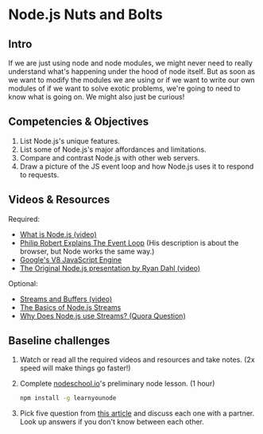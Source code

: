 # Node.js Nuts and Bolts

## Intro

If we are just using node and node modules, we might never need to really understand what's happening under the hood of node itself. But as soon as we want to modify the modules we are using or if we want to write our own modules of if we want to solve exotic problems, we're going to need to know what is going on. We might also just be curious!

## Competencies & Objectives

1. List Node.js's unique features.
1. List some of Node.js's major affordances and limitations.
1. Compare and contrast Node.js with other web servers.
1. Draw a picture of the JS event loop and how Node.js uses it to respond to requests.

## Videos & Resources

Required:
* [What is Node.js (video)](https://www.youtube.com/watch?v=GJmFG4ffJZU)
* [Philip Robert Explains The Event Loop](https://www.youtube.com/watch?v=8aGhZQkoFbQ) (His description is about the browser, but Node works the same way.)
* [Google's V8 JavaScript Engine](https://www.youtube.com/watch?v=86tgU7UaJmU&list=PL4cUxeGkcC9gcy9lrvMJ75z9maRw4byYp&index=3)
* [The Original Node.js presentation by Ryan Dahl (video)](https://www.youtube.com/watch?v=ztspvPYybIY)

Optional:
* [Streams and Buffers (video)](https://www.youtube.com/watch?v=GlybFFMXXmQ)
* [The Basics of Node.js Streams](https://www.sitepoint.com/basics-node-js-streams/)
* [Why Does Node.js use Streams? (Quora Question)](https://www.quora.com/Why-do-servers-like-Node-js-Express-use-streams-to-represent-the-request-and-response-objects)

## Baseline challenges

1. Watch or read all the required videos and resources and take notes. (2x speed will make things go faster!)
1. Complete [nodeschool.io](https://nodeschool.io/)'s preliminary node lesson. (1 hour)

    ```bash
    npm install -g learnyounode
    ```

1. Pick five question from [this article](https://medium.freecodecamp.com/before-you-bury-yourself-in-packages-learn-the-node-js-runtime-itself-f9031fbd8b69) and discuss each one with a partner. Look up answers if you don't know between each other.
